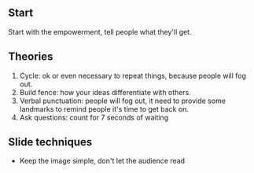 ## Start
Start with the empowerment, tell people what they'll get.
## Theories
1. Cycle: ok or even necessary to repeat things, because people will fog out.
2. Build fence: how your ideas differentiate with others.
3. Verbal punctuation: people will fog out, it need to provide some landmarks to remind people it's time to get back on. 
4. Ask questions: count for 7 seconds of waiting

## Slide techniques
* Keep the image simple, don't let the audience read
